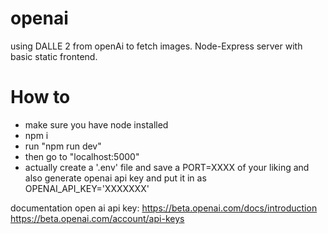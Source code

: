 # openai

using DALLE 2 from openAi to fetch images. Node-Express server with basic static frontend.

# How to

- make sure you have node installed
- npm i
- run "npm run dev"
- then go to "localhost:5000"
- actually create a '.env' file and save a PORT=XXXX of your liking and also generate openai api key and put it in as OPENAI_API_KEY='XXXXXXX'

documentation open ai api key: 
https://beta.openai.com/docs/introduction
https://beta.openai.com/account/api-keys